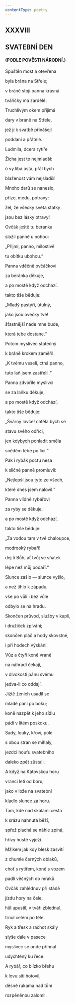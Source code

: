 ```yaml
---
contentType: poetry
---
```


<section>

## XXXVIII  

## SVATEBNÍ DEN

#### (PODLE POVĚSTI NÁRODNÍ.)

Spuštěn most a otevřena  

byla brána na Střele;

v bráně stojí panna krásná.

tvářičky má zardělé.

Truchlivým okem přijímá

dary v bráně na Střele,

jež jí k svatbě přinášejí

poddaní a přátelé.

Ludmila, dcera rytíře

Žicha jest to nejmladší:

ó vy líbá ústa, přál bych

blaženost vám nejsladší!

Mnoho darů se naneslo,

příze, medu, potravy:

žel, že všecky světa statky

jsou bez lásky otravy!

Ovčák ještě tu beránka

složil panně u nohou:

„Přijmi, panno, milostivě

tu obítku ubohou.“

Panna vděčně ovčáčkovi

za beránka děkuje,

a po mostě když odchází.

takto tiše běduje:

„Mladý pastýři, útulný,

jako jsou ovečky tvé!

šťastnější nade mne bude,

která tebe dostane.“

Potom myslivec statečný

k bráně krokem zaměřil:

„K tvému veselí, ctná panno,

tuto laň jsem zastřelil.“

Panna zdvořile myslivci

se za laňku děkuje,

a po mostě když odchází,

takto tiše běduje:

„Švárný lovče! chtěla bych se

stavu svého odříci,

jen kdybych pohladit směla

snědém tebe po líci.“

Pak i rybák poctu nesa

k sličné panně promluvil:

„Nejlepší jsou tyto ze všech,

které dnes jsem nalovil.“

Panna vlídně rybářovi

za ryby se děkuje,

a po mostě když odchází,

takto tiše běduje:

„Za vodou tam v tvé chaloupce,

modrooký rybaři!

dej ti Bůh, ať tvůj se sňatek

lépe než můj podaří.“

Slunce zašlo — slunce vyšlo,

a než tíhlo k západu,

vše po vůli i bez vůle

odbylo se na hradu.

Skončen průvod, služby v kapli,

i družiček zpívání;

skončen pláč a hody skovstné,

i při hodech výskání.

Vůz a čtyři koně vrané

na náhradí čekají,

v divokosti pánu svému

jedva-li co oddají.

Jižtě ženich usadil se

mladé paní po boku;

koně nazpět k jeho sídlu

pádí v lítém poskoku.

Sady, louky, křoví, pole

s obou stran se míhaly,

jezdci houfu svatebního

daleko zpět zůstali.

A když na Kátovskou horu

vranci letí od boru,

jako v lože na svatební

kladlo slunce za horu.

Tam, kde nad skalami cesta

k srázu nahnutá běží,

spřež plachá se náhle zpíná,

hřívy husté vyježí.

Mžikem jak kdy blesk zasvítí

z chumle černých oblaků,

choť s rytířem, koně s vozem

padli věčných do mraků.

Ovčák zahlédnuv při stádě

jízdu hory na čele,

hůl upustil, v tváři zblednul,

trnul celém po těle.

Ryk a třesk a rachot skály

slyše dále v pasece

myslivec se onde přihnal

udychtěný ku řece.

A rybář, co blízko břehu

k lovu síti hotovil,

děsně rukama nad tůní

rozpěněnou zalomil.

</section>

